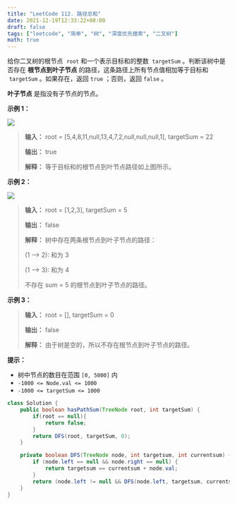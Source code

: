 ```yaml
---
title: "LeetCode 112. 路径总和"
date: 2021-12-19T12:33:22+08:00
draft: false
tags: ["leetcode", "简单", "树", "深度优先搜索", "二叉树"]
math: true
---
```


给你二叉树的根节点  `root` 和一个表示目标和的整数  `targetSum` 。判断该树中是否存在 **根节点到叶子节点** 的路径，这条路径上所有节点值相加等于目标和  `targetSum` 。如果存在，返回 `true` ；否则，返回 `false` 。

**叶子节点** 是指没有子节点的节点。

<!--more-->

**示例 1：**

![](https://tategotoazarasi.github.io/images/pathsum1.jpg)

> **输入：** root = [5,4,8,11,null,13,4,7,2,null,null,null,1], targetSum = 22
> 
> **输出：** true
> 
> **解释：** 等于目标和的根节点到叶节点路径如上图所示。

**示例 2：**

![](https://tategotoazarasi.github.io/images/pathsum2.jpg)

> **输入：** root = [1,2,3], targetSum = 5
> 
> **输出：** false
> 
> **解释：** 树中存在两条根节点到叶子节点的路径：
> 
> (1 --> 2): 和为 3
> 
> (1 --> 3): 和为 4
> 
> 不存在 sum = 5 的根节点到叶子节点的路径。

**示例 3：**

> **输入：** root = [], targetSum = 0
> 
> **输出：** false
> 
> **解释：** 由于树是空的，所以不存在根节点到叶子节点的路径。

**提示：**

- 树中节点的数目在范围 `[0, 5000]` 内
- `-1000 <= Node.val <= 1000`
- `-1000 <= targetSum <= 1000`

```java
class Solution {
    public boolean hasPathSum(TreeNode root, int targetSum) {
        if(root == null){
            return false;
        }
        return DFS(root, targetSum, 0);
    }

    private boolean DFS(TreeNode node, int targetsum, int currentsum) {
        if (node.left == null && node.right == null) {
            return targetsum == currentsum + node.val;
        }
        return (node.left != null && DFS(node.left, targetsum, currentsum + node.val)) || (node.right != null && DFS(node.right, targetsum, currentsum + node.val));
    }
}
```
